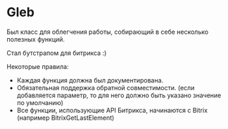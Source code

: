 Gleb
====

Был класс для облегчения работы, собирающий в себе несколько полезных функций.

Стал бутстрапом для битрикса :)

Некоторые правила:
- Каждая функция должна был документирована.
- Обязательная поддержка обратной совместимости. (если добавляется параметр, то для него должно быть указано значение по умолчанию)
- Все функции, использующие API Битрикса, начинаются с Bitrix (например BitrixGetLastElement)
